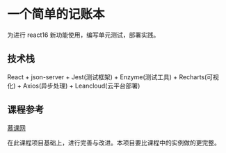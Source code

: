 # 一个简单的记账本

为进行 react16 新功能使用，编写单元测试，部署实践。

## 技术栈

React + json-server + Jest(测试框架) + Enzyme(测试工具) + Recharts(可视化) + Axios(异步处理) + Leancloud(云平台部署)

## 课程参考

[慕课网](https://coding.imooc.com/class/302.html#Anchor)

在此课程项目基础上，进行完善与改进。本项目要比课程中的实例做的更完整。
